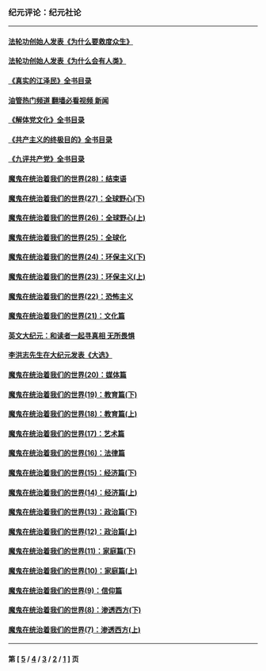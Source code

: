 ### 纪元评论：纪元社论
---
#### [法轮功创始人发表《为什么要救度众生》](../../pages/nsc422/n13975246.md?09120330) 
#### [法轮功创始人发表《为什么会有人类》](../../pages/nsc422/n13912117.md?09120330) 
#### [《真实的江泽民》全书目录](../../pages/nsc422/n13721399.md?09120330) 
#### [油管热门频道 翻墙必看视频 新闻](ok?09120330)
#### [《解体党文化》全书目录](../../pages/nsc422/n13721157.md?09120330) 
#### [《共产主义的终极目的》全书目录](../../pages/nsc422/n13721048.md?09120330) 
#### [《九评共产党》全书目录](../../pages/nsc422/n13708085.md?09120330) 
#### [魔鬼在统治着我们的世界(28)：结束语](../../pages/nsc422/n10936246.md?09120330) 
#### [魔鬼在统治着我们的世界(27)：全球野心(下)](../../pages/nsc422/n10928319.md?09120330) 
#### [魔鬼在统治着我们的世界(26)：全球野心(上)](../../pages/nsc422/n10900318.md?09120330) 
#### [魔鬼在统治着我们的世界(25)：全球化](../../pages/nsc422/n10788205.md?09120330) 
#### [魔鬼在统治着我们的世界(24)：环保主义(下)](../../pages/nsc422/n10695307.md?09120330) 
#### [魔鬼在统治着我们的世界(23)：环保主义(上)](../../pages/nsc422/n10688613.md?09120330) 
#### [魔鬼在统治着我们的世界(22)：恐怖主义](../../pages/nsc422/n10614727.md?09120330) 
#### [魔鬼在统治着我们的世界(21)：文化篇](../../pages/nsc422/n10597706.md?09120330) 
#### [英文大纪元：和读者一起寻真相 无所畏惧](../../pages/nsc422/n12542027.md?09120330) 
#### [李洪志先生在大纪元发表《大选》](../../pages/nsc422/n12534746.md?09120330) 
#### [魔鬼在统治着我们的世界(20)：媒体篇](../../pages/nsc422/n10586579.md?09120330) 
#### [魔鬼在统治着我们的世界(19)：教育篇(下)](../../pages/nsc422/n10564808.md?09120330) 
#### [魔鬼在统治着我们的世界(18)：教育篇(上)](../../pages/nsc422/n10526970.md?09120330) 
#### [魔鬼在统治着我们的世界(17)：艺术篇](../../pages/nsc422/n10499093.md?09120330) 
#### [魔鬼在统治着我们的世界(16)：法律篇](../../pages/nsc422/n10485969.md?09120330) 
#### [魔鬼在统治着我们的世界(15)：经济篇(下)](../../pages/nsc422/n10469975.md?09120330) 
#### [魔鬼在统治着我们的世界(14)：经济篇(上)](../../pages/nsc422/n10457370.md?09120330) 
#### [魔鬼在统治着我们的世界(13)：政治篇(下)](../../pages/nsc422/n10448270.md?09120330) 
#### [魔鬼在统治着我们的世界(12)：政治篇(上)](../../pages/nsc422/n10444576.md?09120330) 
#### [魔鬼在统治着我们的世界(11)：家庭篇(下)](../../pages/nsc422/n10440961.md?09120330) 
#### [魔鬼在统治着我们的世界(10)：家庭篇(上)](../../pages/nsc422/n10435448.md?09120330) 
#### [魔鬼在统治着我们的世界(9)：信仰篇](../../pages/nsc422/n10432159.md?09120330) 
#### [魔鬼在统治着我们的世界(8)：渗透西方(下)](../../pages/nsc422/n10429603.md?09120330) 
#### [魔鬼在统治着我们的世界(7)：渗透西方(上)](../../pages/nsc422/n10426013.md?09120330) 

---
#### 第 [ [5](./5.md?09120330) / [4](./4.md?09120330) / [3](./3.md?09120330) / [2](./2.md?09120330) / [1](./1.md?09120330) ] 页
